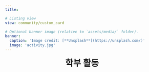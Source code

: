 ```yaml
---
title:

# Listing view
view: community/custom_card

# Optional banner image (relative to `assets/media/` folder).
banner:
  caption: 'Image credit: [**Unsplash**](https://unsplash.com/)'
  image: 'activity.jpg'
---
```

<div style="text-align: center; font-size: 2em; font-weight: bold;">
  학부 활동
</div>